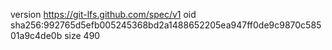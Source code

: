 version https://git-lfs.github.com/spec/v1
oid sha256:992765d5efb005245368bd2a1488652205ea947ff0de9c9870c58501a9c4de0b
size 490
